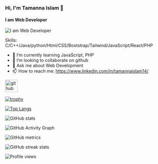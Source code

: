 ### Hi, I'm  Tamanna Islam 👋

#### I am Web Developer
![I am Web Developer](https://media-exp1.licdn.com/dms/image/C5622AQFXzEgJTZNhtQ/feedshare-shrink_800/0/1649355086637?e=2147483647&v=beta&t=-uikvoDKCMEarO_a6Y8ncVabDkMyVlDNzSf9gD62Ue4)


Skills: C/C++/Java/python/Html/CSS/Bootstrap/Tailwind/JavaScript/React/PHP

- 🌱 I’m currently learning JavaScript, PHP 
- 👯 I’m looking to collaborate on github 
- 💬 Ask me about Web Development 
- 📫 How to reach me: https://www.linkedin.com/in/tamannaislam14/ 


[<img src='https://cdn.jsdelivr.net/npm/simple-icons@3.0.1/icons/github.svg' alt='github' height='40'>](https://github.com/https://github.com/tamanna141101)  

[![trophy](https://github-profile-trophy.vercel.app/?username=https://github.com/tamanna141101)](https://github.com/ryo-ma/github-profile-trophy)

[![Top Langs](https://github-readme-stats.vercel.app/api/top-langs/?username=https://github.com/tamanna141101)](https://github.com/anuraghazra/github-readme-stats)

![GitHub stats](https://github-readme-stats.vercel.app/api?username=https://github.com/tamanna141101&show_icons=true&count_private=true)  

![GitHub Activity Graph](https://activity-graph.herokuapp.com/graph?username=https://github.com/tamanna141101)  

![GitHub metrics](https://metrics.lecoq.io/https://github.com/tamanna141101)  

![GitHub streak stats](https://github-readme-streak-stats.herokuapp.com/?user=https://github.com/tamanna141101)  

![Profile views](https://gpvc.arturio.dev/https://github.com/tamanna141101)  
